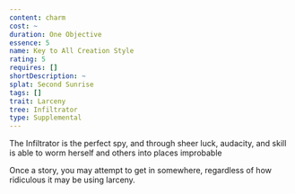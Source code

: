 ```yaml
---
content: charm
cost: ~
duration: One Objective
essence: 5
name: Key to All Creation Style
rating: 5
requires: []
shortDescription: ~
splat: Second Sunrise
tags: []
trait: Larceny
tree: Infiltrator
type: Supplemental
---
```


The Infiltrator is the perfect spy, and through sheer luck, audacity, and skill is able to worm herself and others into places improbable

Once a story, you may attempt to get in somewhere, regardless of how ridiculous it may be using larceny.
